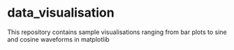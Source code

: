 # data_visualisation
This repository contains sample visualisations 
ranging from bar plots to sine and cosine waveforms in matplotlib

